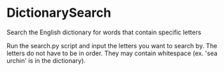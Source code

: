 # DictionarySearch
Search the English dictionary for words that contain specific letters

Run the search.py script and input the letters you want to search by.
The letters do not have to be in order. 
They may contain whitespace (ex. 'sea urchin' is in the dictionary).
